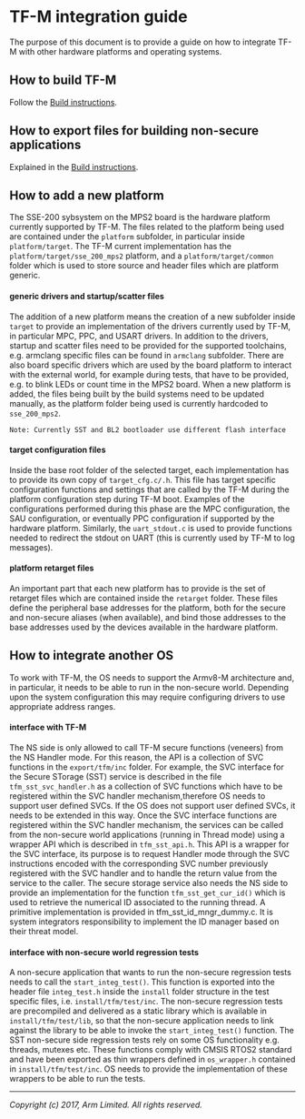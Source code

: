 # TF-M integration guide
The purpose of this document is to provide a guide on how to integrate TF-M with
other hardware platforms and operating systems.
## How to build TF-M
Follow the [Build instructions](tfm_build_instruction.md).

## How to export files for building non-secure applications
Explained in the [Build instructions](tfm_build_instruction.md).

## How to add a new platform
The SSE-200 sybsystem on the MPS2 board is the hardware platform currently
supported by TF-M. The files related to the platform being used are contained
under the `platform` subfolder, in particular inside `platform/target`. The TF-M
current implementation has the `platform/target/sse_200_mps2` platform, and
a `platform/target/common` folder which is used to store source and header files
which are platform generic.

#### generic drivers and startup/scatter files
The addition of a new platform means the creation of a new subfolder inside
`target` to provide an implementation of the drivers currently used by TF-M,
in particular MPC, PPC, and USART drivers. In addition to the drivers,
startup and scatter files need to be provided for the supported toolchains, e.g.
armclang specific files can be found in `armclang` subfolder. There are also
board specific drivers which are used by the board platform to interact with the
external world, for example during tests, that have to be provided, e.g. to
blink LEDs or count time in the MPS2 board. When a new platform is added, the
files being built by the build systems need to be updated manually, as the
platform folder being used is currently hardcoded to `sse_200_mps2`.

`Note: Currently SST and BL2 bootloader use different flash interface`

#### target configuration files
Inside the base root folder of the selected target, each implementation has to
provide its own copy of `target_cfg.c/.h`. This file has target specific
configuration functions and settings that are called by the TF-M during the
platform configuration step during TF-M boot. Examples of the configurations
performed during this phase are the MPC configuration, the SAU configuration,
or eventually PPC configuration if supported by the hardware platform.
Similarly, the `uart_stdout.c` is used to provide functions needed to redirect
the stdout on UART (this is currently used by TF-M to log messages).

#### platform retarget files
An important part that each new platform has to provide is the set of retarget
files which are contained inside the `retarget` folder. These files define the
peripheral base addresses for the platform, both for the secure and non-secure
aliases (when available), and bind those addresses to the base addresses used by
the devices available in the hardware platform.

## How to integrate another OS
To work with TF-M, the OS needs to support the Armv8-M architecture and,
in particular, it needs to be able to run in the non-secure world. Depending
upon the system configuration this may require configuring drivers to use
appropriate address ranges.

#### interface with TF-M
The NS side is only allowed to call TF-M secure functions (veneers) from the
NS Handler mode.
For this reason, the API is a collection of SVC functions in the
`export/tfm/inc` folder. For example, the SVC interface for the Secure STorage
(SST) service is described in the file `tfm_sst_svc_handler.h` as a collection
of SVC functions which have to be registered within the SVC handler
mechanism,therefore OS needs to support user defined SVCs.
If the OS does not support user defined SVCs, it needs to be extended in
this way. Once the SVC interface functions are registered within the SVC
handler mechanism, the services can be called from the non-secure world
applications (running in Thread mode) using a wrapper API which is described in
`tfm_sst_api.h`. This API is a wrapper for the SVC interface, its purpose is
to request Handler mode through the SVC instructions encoded with the
corresponding SVC number previously registered with the SVC handler and to
handle the return value from the service to the caller.
The secure storage service also needs the NS side to provide an implementation
for the function `tfm_sst_get_cur_id()` which is used to retrieve the numerical
ID associated to the running thread. A primitive implementation is
provided in tfm_sst_id_mngr_dummy.c. It is system integrators responsibility
 to implement the ID manager based on their threat model.

#### interface with non-secure world regression tests
A non-secure application that wants to run the non-secure regression tests
needs to call the `start_integ_test()`. This function is exported into the
header file `integ_test.h` inside the `install` folder structure in the test
specific files, i.e. `install/tfm/test/inc`. The non-secure regression tests are
precompiled and delivered as a static library which is available in
`install/tfm/test/lib`, so that the non-secure application needs to link against
the library to be able to invoke the `start_integ_test()` function.
The SST non-secure side regression tests rely on some OS functionality
e.g. threads, mutexes etc. These functions comply with CMSIS RTOS2 standard and
have been exported as thin wrappers defined in `os_wrapper.h` contained in
`install/tfm/test/inc`. OS needs to provide the implementation of these wrappers
to be able to run the tests.

--------------

*Copyright (c) 2017, Arm Limited. All rights reserved.*
